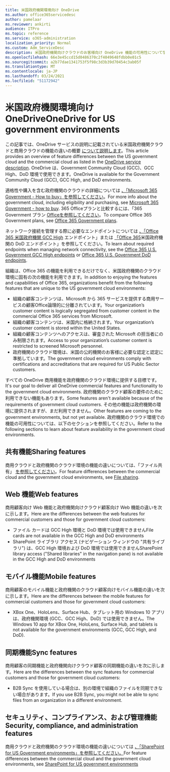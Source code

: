 ```yaml
---
title: 米国政府機関環境向け OneDrive
ms.author: office365servicedesc
author: pamelaar
ms.reviewer: ankirti
audience: ITPro
ms.topic: reference
ms.service: o365-administration
localization_priority: Normal
ms.custom: Adm_ServiceDesc
description: 米国政府機関向けクラウドのお客様向け OneDrive 機能の可用性について学習します。
ms.openlocfilehash: 66e3e45ccd15d0486370c2f4049648fdbb0e01c5
ms.sourcegitcommit: a2b77dae1341753f5f98c3d3b39d70454c3ab05f
ms.translationtype: MT
ms.contentlocale: ja-JP
ms.lasthandoff: 03/24/2021
ms.locfileid: "51172942"
---
```

# <a name="onedrive-for-us-government-environments"></a><span data-ttu-id="cb826-103">米国政府機関環境向け OneDrive</span><span class="sxs-lookup"><span data-stu-id="cb826-103">OneDrive for US government environments</span></span>

<span data-ttu-id="cb826-104">この記事では、OneDrive サービスの説明に記載されている米国政府機関クラウドと商用クラウドの機能の違いの概要 [について説明します](../../onedrive-for-business-service-description.md)。</span><span class="sxs-lookup"><span data-stu-id="cb826-104">This article provides an overview of feature differences between the US government cloud and the commercial cloud as listed in the [OneDrive service description](../../onedrive-for-business-service-description.md).</span></span> <span data-ttu-id="cb826-105">OneDrive は、Government Community Cloud (GCC)、GCC High、DoD 環境で使用できます。</span><span class="sxs-lookup"><span data-stu-id="cb826-105">OneDrive is available for the Government Community Cloud (GCC), GCC High, and DoD environments.</span></span> 

<span data-ttu-id="cb826-106">適格性や購入を含む政府機関のクラウドの詳細については [、「Microsoft 365 Government - How to buy」を参照してください](./microsoft-365-government-how-to-buy.md)。</span><span class="sxs-lookup"><span data-stu-id="cb826-106">For more info about the government cloud, including eligibility and purchasing, see [Microsoft 365 Government - how to buy](./microsoft-365-government-how-to-buy.md).</span></span> <span data-ttu-id="cb826-107">365 Officeプランと比較するには、「365 Government プラン [Officeを参照してください](https://www.microsoft.com/microsoft-365/government/compare-office-365-government-plans?rtc=1#EligibilityRequirements)。</span><span class="sxs-lookup"><span data-stu-id="cb826-107">To compare Office 365 Government plans, see [Office 365 Government plans](https://www.microsoft.com/microsoft-365/government/compare-office-365-government-plans?rtc=1#EligibilityRequirements).</span></span>

<span data-ttu-id="cb826-108">ネットワーク接続を管理する際に必要なエンドポイントについては [、「Office 365 米国政府機関 GCC High](/office365/enterprise/office-365-u-s-government-gcc-high-endpoints#sharepoint-online-and-onedrive-for-business) エンドポイント」または [「Office 365](/office365/enterprise/office-365-u-s-government-dod-endpoints#sharepoint-online-and-onedrive-for-business)米国政府機関の DoD エンドポイント」を参照してください。</span><span class="sxs-lookup"><span data-stu-id="cb826-108">To learn about required endpoints when managing network connectivity, see the [Office 365 U.S. Government GCC High endpoints](/office365/enterprise/office-365-u-s-government-gcc-high-endpoints#sharepoint-online-and-onedrive-for-business) or [Office 365 U.S. Government DoD endpoints](/office365/enterprise/office-365-u-s-government-dod-endpoints#sharepoint-online-and-onedrive-for-business).</span></span>

<span data-ttu-id="cb826-109">組織は、Office 365 の機能を利用できるだけでなく、米国政府機関のクラウド環境に固有の次の機能を利用できます。</span><span class="sxs-lookup"><span data-stu-id="cb826-109">In addition to enjoying the features and capabilities of Office 365, organizations benefit from the following features that are unique to the US government cloud environments:</span></span>

-   <span data-ttu-id="cb826-110">組織の顧客コンテンツは、Microsoft から 365 サービスを提供する商用サービスの顧客Office論理的に分離されています。</span><span class="sxs-lookup"><span data-stu-id="cb826-110">Your organization’s customer content is logically segregated from customer content in the commercial Office 365 services from Microsoft.</span></span>
-   <span data-ttu-id="cb826-111">組織の顧客コンテンツは、米国内に格納されます。</span><span class="sxs-lookup"><span data-stu-id="cb826-111">Your organization’s customer content is stored within the United States.</span></span>
-   <span data-ttu-id="cb826-112">組織の顧客コンテンツへのアクセスは、審査された Microsoft の担当者にのみ制限されます。</span><span class="sxs-lookup"><span data-stu-id="cb826-112">Access to your organization’s customer content is restricted to screened Microsoft personnel.</span></span>
-   <span data-ttu-id="cb826-113">政府機関のクラウド環境は、米国の公的機関のお客様に必要な認定と認定に準拠しています。</span><span class="sxs-lookup"><span data-stu-id="cb826-113">The government cloud environments comply with certifications and accreditations that are required for US Public Sector customers.</span></span>

<span data-ttu-id="cb826-114">すべての OneDrive 商用機能を政府機関のクラウド環境に提供する目標です。</span><span class="sxs-lookup"><span data-stu-id="cb826-114">It's our goal to deliver all OneDrive commercial features and functionality to the government cloud environments.</span></span> <span data-ttu-id="cb826-115">政府機関のクラウド顧客の要件のために利用できない機能もあります。</span><span class="sxs-lookup"><span data-stu-id="cb826-115">Some features aren't available because of the requirements of government cloud customers.</span></span> <span data-ttu-id="cb826-116">その他の機能は政府機関の環境に提供されますが、まだ利用できません。</span><span class="sxs-lookup"><span data-stu-id="cb826-116">Other features are coming to the government environments, but not yet available.</span></span> <span data-ttu-id="cb826-117">政府機関のクラウド環境での機能の可用性については、以下のセクションを参照してください。</span><span class="sxs-lookup"><span data-stu-id="cb826-117">Refer to the following sections to learn about feature availability in the government cloud environments.</span></span>

## <a name="sharing-features"></a><span data-ttu-id="cb826-118">共有機能</span><span class="sxs-lookup"><span data-stu-id="cb826-118">Sharing features</span></span>

<span data-ttu-id="cb826-119">商用クラウドと政府機関のクラウド環境の機能の違いについては、「ファイル共有」 [を参照してください](./gcc-high-and-dod.md#file-sharing)。</span><span class="sxs-lookup"><span data-stu-id="cb826-119">For feature differences between the commercial cloud and the government cloud environments, see [File sharing](./gcc-high-and-dod.md#file-sharing).</span></span>

## <a name="web-features"></a><span data-ttu-id="cb826-120">Web 機能</span><span class="sxs-lookup"><span data-stu-id="cb826-120">Web features</span></span>

<span data-ttu-id="cb826-121">商用顧客向け Web 機能と政府機関向けクラウド顧客向け Web 機能の違いを次に示します。</span><span class="sxs-lookup"><span data-stu-id="cb826-121">Here are the differences between the web features for commercial customers and those for government cloud customers:</span></span>

- <span data-ttu-id="cb826-122">ファイル カードは GCC High 環境と DoD 環境では使用できません</span><span class="sxs-lookup"><span data-stu-id="cb826-122">File cards are not available in the GCC High and DoD environments</span></span>
- <span data-ttu-id="cb826-123">SharePoint ライブラリ アクセス (ナビゲーション ウィンドウの "共有ライブラリ") は、GCC High 環境および DoD 環境では使用できません</span><span class="sxs-lookup"><span data-stu-id="cb826-123">SharePoint library access ("Shared libraries" in the navigation pane) is not available in the GCC High and DoD environments</span></span>

## <a name="mobile-features"></a><span data-ttu-id="cb826-124">モバイル機能</span><span class="sxs-lookup"><span data-stu-id="cb826-124">Mobile features</span></span>

<span data-ttu-id="cb826-125">商用顧客のモバイル機能と政府機関のクラウド顧客向けモバイル機能の違いを次に示します。</span><span class="sxs-lookup"><span data-stu-id="cb826-125">Here are the differences between the mobile features for commercial customers and those for government cloud customers:</span></span>

- <span data-ttu-id="cb826-126">XBox One、HoloLens、Surface Hub、タブレット用の Windows 10 アプリは、政府機関環境 (GCC、GCC High、DoD) では使用できません。</span><span class="sxs-lookup"><span data-stu-id="cb826-126">The Windows 10 app for XBox One, HoloLens, Surface Hub, and tablets is not available for the government environments (GCC, GCC High, and DoD).</span></span>

## <a name="sync-features"></a><span data-ttu-id="cb826-127">同期機能</span><span class="sxs-lookup"><span data-stu-id="cb826-127">Sync features</span></span>

<span data-ttu-id="cb826-128">商用顧客の同期機能と政府機関向けクラウド顧客の同期機能の違いを次に示します。</span><span class="sxs-lookup"><span data-stu-id="cb826-128">Here are the differences between the sync features for commercial customers and those for government cloud customers:</span></span>

- <span data-ttu-id="cb826-129">B2B Sync を使用している場合は、別の環境で組織のファイルを同期できない場合があります。</span><span class="sxs-lookup"><span data-stu-id="cb826-129">If you use B2B Sync, you might not be able to sync files from an organization in a different environment.</span></span>

## <a name="security-compliance-and-administration-features"></a><span data-ttu-id="cb826-130">セキュリティ、コンプライアンス、および管理機能</span><span class="sxs-lookup"><span data-stu-id="cb826-130">Security, compliance, and administration features</span></span>

<span data-ttu-id="cb826-131">商用クラウドと政府機関のクラウド環境の機能の違いについては [、「SharePoint for US Government environments」を参照してください。](sharepoint.md)</span><span class="sxs-lookup"><span data-stu-id="cb826-131">For feature differences between the commercial cloud and the government cloud environments, see [SharePoint for US government environments](sharepoint.md)</span></span>